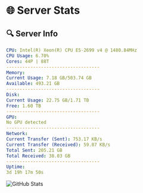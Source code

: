 # 🌐 Server Stats
## 🔍 Server Info
```yaml
CPU: Intel(R) Xeon(R) CPU E5-2699 v4 @ 1480.84MHz
CPU Usage: 6.70%
Cores: 44P | 88T
-----------------------------------
Memory:
Current Usage: 7.18 GB/503.74 GB
Available: 493.21 GB
-----------------------------------
Disk:
Current Usage: 22.75 GB/1.71 TB
Free: 1.60 TB
-----------------------------------
GPU:
No GPU detected
-----------------------------------
Network:
Current Transfer (Sent): 753.17 KB/s
Current Transfer (Received): 59.87 KB/s
Total Sent: 205.21 GB
Total Received: 38.03 GB
-----------------------------------
Uptime:
3d 19h 17m 50s
```
![GitHub Stats](https://img.shields.io/badge/Updated-2025-04-23_12:26:38-blue)